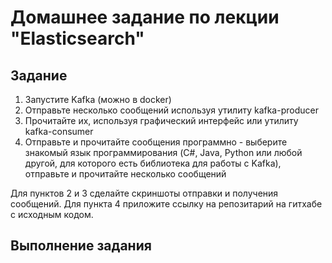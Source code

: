 # Домашнее задание по лекции "Elasticsearch"

## Задание

1. Запустите Kafka (можно в docker)
2. Отправьте несколько сообщений используя утилиту kafka-producer
3. Прочитайте их, используя графический интерфейс или утилиту kafka-consumer
4. Отправьте и прочитайте сообщения программно - выберите знакомый язык программирования (C#, Java, Python или любой другой, для которого есть библиотека для работы с Kafka), отправьте и прочитайте несколько сообщений

Для пунктов 2 и 3 сделайте скриншоты отправки и получения сообщений.
Для пункта 4 приложите ссылку на репозитарий на гитхабе с исходным кодом.

## Выполнение задания
